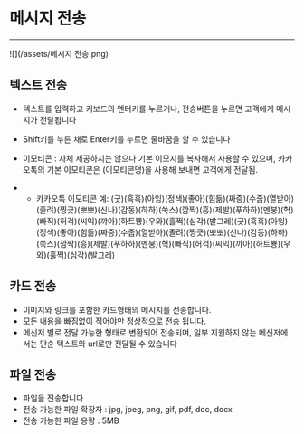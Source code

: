 # 메시지 전송

---

![](/assets/메시지 전송.png)

## 텍스트 전송

* 텍스트를 입력하고 키보드의 엔터키를 누르거나, 전송버튼을 누르면 고객에게 메시지가 전달됩니다

* Shift키를 누른 채로 Enter키를 누르면 줄바꿈을 할 수 있습니다

* 이모티콘 : 자체 제공하지는 않으나 기본 이모지를 복사해서 사용할 수 있으며, 카카오톡의 기본 이모티콘은 \(이모티콘명\)을 사용해 보내면 고객에게 전달됨.

* * 카카오톡 이모티콘 예: \(굿\)\(흑흑\)\(아잉\)\(정색\)\(좋아\)\(힘듦\)\(짜증\)\(수줍\)\(열받아\)\(졸려\)\(찡긋\)\(뽀뽀\)\(신나\)\(감동\)\(하하\)\(쑥스\)\(깜짝\)\(흥\)\(제발\)\(푸하하\)\(멘붕\)\(헉\)\(빠직\)\(허걱\)\(씨익\)\(꺄아\)\(하트뿅\)\(우와\)\(훌쩍\)\(심각\)\(발그레\)\(굿\)\(흑흑\)\(아잉\)\(정색\)\(좋아\)\(힘듦\)\(짜증\)\(수줍\)\(열받아\)\(졸려\)\(찡긋\)\(뽀뽀\)\(신나\)\(감동\)\(하하\)\(쑥스\)\(깜짝\)\(흥\)\(제발\)\(푸하하\)\(멘붕\)\(헉\)\(빠직\)\(허걱\)\(씨익\)\(꺄아\)\(하트뿅\)\(우와\)\(훌쩍\)\(심각\)\(발그레\)

## 카드 전송

* 이미지와 링크를 포함한 카드형태의 메시지를 전송합니다.
* 모든 내용을 빠짐없이 적어야만 정상적으로 전송 됩니다.
* 메신저 별로 전달 가능한 형태로 변환되어 전송되며, 일부 지원하지 않는 메신저에서는 단순 텍스트와 url로만 전달될 수 있습니다

## 파일 전송

* 파일을 전송합니다
* 전송 가능한 파일 확장자 : jpg, jpeg, png, gif, pdf, doc, docx
* 전송 가능한 파일 용량 : 5MB



